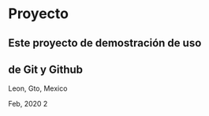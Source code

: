 # Proyecto

## Este proyecto de demostración de uso

## de Git y Github

Leon, Gto, Mexico

Feb, 2020
2